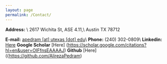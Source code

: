 ```yaml
---
layout: page
permalink: /Contact/
---
```


**Address:** \\
2617 Wichita St, ASE 4.11,\\
Austin TX 78712

**E-mail:** <a href="mailto:apedram@utexas.edu">apedram [at] utexas [dot] edu</a>\\
**Phone:**  (240) 302-0809\\
**Linkedin:** [Here](https://www.linkedin.com/in/alireza-pedram-b737569a)
**Google Scholar** [Here] (https://scholar.google.com/citations?hl=en&user=OIFfnsEAAAAJ)
**Github** [Here] ({https://github.com/AlirezaPedram)

